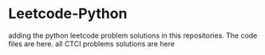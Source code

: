 # Leetcode-Python
adding the python leetcode problem solutions in this repositories. 
The code files are here.
all CTCI problems solutions are here





























































































































































































































































































































































































































































































































































































































































































































































































































































































































































































































































































































































































































































































